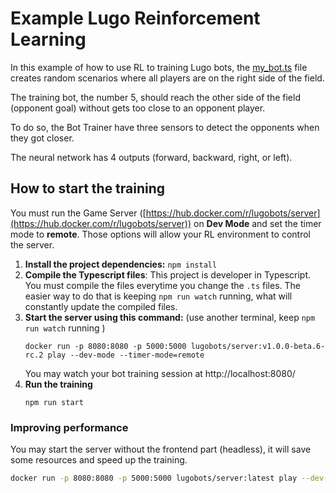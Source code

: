 # Example Lugo Reinforcement Learning 

In this example of how to use RL to training Lugo bots, the [my_bot.ts](./src/my_bot.ts) file creates random scenarios
where all players are on the right side of the field.

The training bot, the number 5, should reach the other side of the field (opponent goal) without gets too close to an
opponent player.

To do so, the Bot Trainer have three sensors to detect the opponents when they got closer.

The neural network has 4 outputs (forward, backward, right, or left).


## How to start the training

You must run the Game Server ([https://hub.docker.com/r/lugobots/server](https://hub.docker.com/r/lugobots/server)) on **Dev Mode**
and set the timer mode to **remote**. Those options will allow your RL environment to control the server.

1. **Install the project dependencies:** `npm install`
2. **Compile the Typescript files**: This project is developer in Typescript. You must compile the files everytime you
    change the `.ts` files. The easier way to do that is keeping `npm run watch` running, what will constantly update
    the compiled files.
3. **Start the server using this command:** (use another terminal, keep `npm run watch` running )
    ```shell 
    docker run -p 8080:8080 -p 5000:5000 lugobots/server:v1.0.0-beta.6-rc.2 play --dev-mode --timer-mode=remote
    ```
   You may watch your bot training session at http://localhost:8080/
4. **Run the training**
    ```shell
    npm run start
    ```

### Improving performance

You may start the server without the frontend part (headless), it will save some resources and speed up the training.

```bash 
docker run -p 8080:8080 -p 5000:5000 lugobots/server:latest play --dev-mode --timer-mode=remote --headless
```


